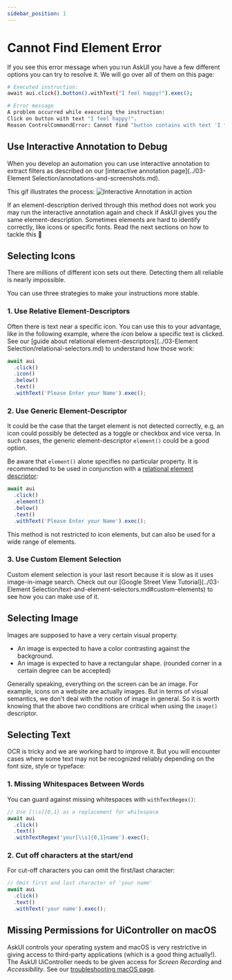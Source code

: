 ```yaml
---
sidebar_position: 1
---
```


# Cannot Find Element Error

If you see this error message when you run AskUI you have a few different options you can try to resolve it. We will go over all of them on this page:

```bash
# Executed instruction:
await aui.click().button().withText("I feel happy!").exec();

# Error message
A problem occurred while executing the instruction: 
Click on button with text "I feel happy!".
Reason ControlCommandError: Cannot find "button contains with text 'I feel happy!'"
```

## Use Interactive Annotation to Debug
When you develop an automation you can use interactive annotation to extract filters as described on our [interactive annotation page](../03-Element Selection/annotations-and-screenshots.md).

This gif illustrates the process:
![Interactive Annotation in action](/img/gif/interactive-annotate.gif)

If an element-description derived through this method does not work you may run the interactive annotation again and check if AskUI gives you the same element-description. Sometimes elements are hard to identify correctly, like icons or specific fonts. Read the next sections on how to tackle this 🙂

## Selecting Icons
There are millions of different icon sets out there. Detecting them all reliable is nearly impossible.

You can use three strategies to make your instructions more stable.

### 1. Use Relative Element-Descriptors
Often there is text near a specific icon. You can use this to your advantage, like in the following example, where the icon below a specific text is clicked. See our [guide about relational element-descriptors](../03-Element Selection/relational-selectors.md) to understand how those work:

```javascript
await aui
  .click()
  .icon()
  .below()
  .text() 
  .withText('Please Enter your Name').exec();
```

### 2. Use Generic Element-Descriptor
It could be the case that the target element is not detected correctly, e.g, an icon could possibly be detected as a toggle or checkbox and vice versa. In such cases, the generic element-descriptor `element()` could be a good option.

Be aware that `element()` alone specifies no particular property. It is recommended to be used in conjunction with a [relational element descriptor](../../api/04-Relations/above.md):

```javascript
await aui
  .click()
  .element()
  .below()
  .text()
  .withText('Please Enter your Name').exec();
```
This method is not restricted to icon elements, but can also be used for a wide range of elements.


### 3. Use Custom Element Selection
Custom element selection is your last resort because it is slow as it uses image-in-image search. Check out our [Google Street View Tutorial](../03-Element Selection/text-and-element-selectors.md#custom-elements) to see how you can make use of it.

## Selecting Image
Images are supposed to have a very certain visual property.

- An image is expected to have a color contrasting against the background.
- An image is expected to have a rectangular shape. (rounded corner in a certain degree can be accepted)

Generally speaking, everything on the screen can be an image. For example, icons on a website are actually images. But in terms of visual semantics, we don't deal with the notion of image in general. So it is worth knowing that the above two conditions are critical when using the `image()` descriptor.

## Selecting Text
OCR is tricky and we are working hard to improve it. But you will encounter cases where some text may not be recognized reliably depending on the font size, style or typeface:

### 1. Missing Whitespaces Between Words
You can guard against missing whitespaces with `withTextRegex()`:

```javascript
// Use [\\s]{0,1} as a replacement for whitespace
await aui
  .click()
  .text()
  .withTextRegex('your[\\s]{0,1}name').exec();
```

### 2. Cut off characters at the start/end
For cut-off characters you can omit the first/last character:

```javascript
// Omit first and last character of 'your name'
await aui
  .click()
  .text()
  .withText('your name').exec();
```

## Missing Permissions for UiController on macOS
AskUI controls your operating system and macOS is very restrictive in giving access to third-party applications (which is a good thing actually!). The AskUI UiController needs to be given access for _Screen Recording_ and _Accessibility_. See our [troubleshooting macOS page](mac-os.md).
